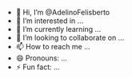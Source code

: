- 👋 Hi, I’m @AdelinoFelisberto
- 👀 I’m interested in ...
- 🌱 I’m currently learning ...
- 💞️ I’m looking to collaborate on ...
- 📫 How to reach me ...
- 😄 Pronouns: ...
- ⚡ Fun fact: ...

<!---
AdelinoFelisberto/AdelinoFelisberto is a ✨ special ✨ repository because its `README.md` (this file) appears on your GitHub profile.
You can click the Preview link to take a look at your changes.
--->
